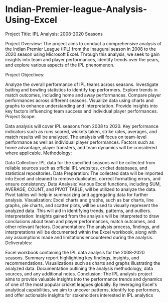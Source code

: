 # Indian-Premier-league-Analysis-Using-Excel

Project Title: IPL Analysis: 2008-2020 Seasons

Project Overview:
The project aims to conduct a comprehensive analysis of the Indian Premier League (IPL) from the inaugural season in 2008 to the 2020 season using Microsoft Excel. Through this analysis, we seek to gain insights into team and player performances, identify trends over the years, and explore various aspects of the IPL phenomenon.

Project Objectives:

Analyze the overall performance of IPL teams across seasons.
Investigate batting and bowling statistics to identify top performers.
Explore trends in match outcomes, including home and away performances.
Compare player performances across different seasons.
Visualize data using charts and graphs to enhance understanding and interpretation.
Provide insights into key factors influencing team success and individual player performances.
Project Scope:

Data analysis will cover IPL seasons from 2008 to 2020.
Key performance indicators such as runs scored, wickets taken, strike rates, averages, and match results will be analyzed.
The analysis will focus on team-level performance as well as individual player performances.
Factors such as home advantage, player transfers, and team dynamics will be considered where applicable.
Methodology:

Data Collection: IPL data for the specified seasons will be collected from reliable sources such as official IPL websites, cricket databases, and statistical repositories.
Data Preparation: The collected data will be imported into Excel and cleaned to remove duplicates, correct formatting errors, and ensure consistency.
Data Analysis: Various Excel functions, including SUM, AVERAGE, COUNT, and PIVOT TABLE, will be utilized to analyze the data. Pivot tables will help in summarizing and aggregating data for further analysis.
Visualization: Excel charts and graphs, such as bar charts, line graphs, pie charts, and scatter plots, will be used to visually represent the analyzed data. This will aid in identifying trends, patterns, and outliers.
Interpretation: Insights gained from the analysis will be interpreted to draw conclusions about team and player performances, match outcomes, and other relevant factors.
Documentation: The analysis process, findings, and interpretations will be documented within the Excel workbook, along with any assumptions made and limitations encountered during the analysis.
Deliverables:

Excel workbook containing the IPL data analysis for the 2008-2020 seasons.
Summary report highlighting key findings, insights, and recommendations.
Visualizations such as charts and graphs illustrating the analyzed data.
Documentation outlining the analysis methodology, data sources, and any additional notes.
Conclusion:
The IPL analysis project aims to provide valuable insights into the performance trends and dynamics of one of the most popular cricket leagues globally. By leveraging Excel's analytical capabilities, we aim to uncover patterns, identify top performers, and offer actionable insights for stakeholders interested in IPL analytics
